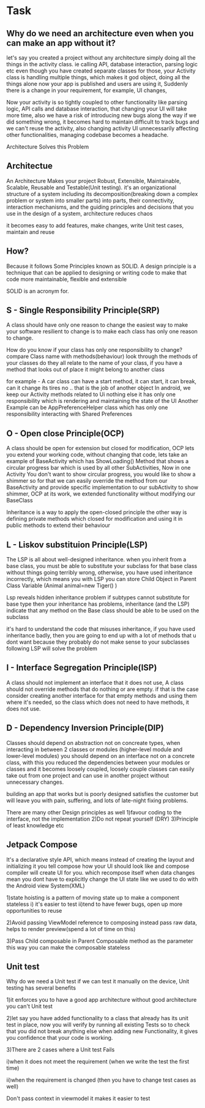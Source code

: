 
# Task


## Why do we need an architecture even when you can make an app without it?
 
let's say you created a project without any architecture simply doing all the things in the activity class. ie calling API, database interaction, parsing logic etc 
even though you have created separate classes for those, your Activity class is handling multiple things, which makes it god object, doing all the things alone
now your app is published and users are using it, Suddenly there is a change in your requirement, for example, UI changes,
  
Now your activity is so tightly coupled to other functionality like parsing logic, API calls and database interaction, that changing your UI will take more time, also we have a 
risk of introducing new bugs along the way if we did something wrong, it becomes hard to maintain difficult to track bugs and we can't reuse the activity, also changing activity UI unnecessarily affecting other functionalities, managing codebase becomes a headache.

Architecture Solves this Problem
 

## Architectue

An Architecture Makes your project Robust, Extensible, Maintainable, Scalable, Reusable and Testable(Unit testing).
it's an organizational structure of a system including its decomposition(breaking down a complex problem or system into smaller parts) into parts, their connectivity, interaction mechanisms, and the guiding principles and decisions that you use in the design of a system, architecture reduces chaos


it becomes easy to 
add features,
make changes,
write Unit test cases,
maintain and reuse 

## How?

Because it follows Some Principles known as SOLID. 
A design principle is a technique that can be applied to designing or writing code to make that code more maintainable, flexible and extensible

SOLID is an acronym for.

## S - Single Responsibility Principle(SRP)
A class should have only one reason to change the easiest way to make your software resilient to change is to make each class has only one reason to change.
 
How do you know if your class has only one responsibility to change?
compare Class name with methods(behaviour) look through the methods of your classes do they all relate to the name of your class, if you have a method that looks out of place it might belong to another class

for example -
A car class can have a start method, it can start, it can break, can it change its tires no .. that is the job of another object
In android, we keep our Activity methods related to Ui nothing else it has only one responsibility which is rendering and maintaining the state of the UI 
Another Example can be AppPreferenceHelper class which has only one responsibility interacting with Shared Preferences

## O - Open close Principle(OCP)
A class should be open for extension but closed for modification, OCP lets you extend your working code, without changing that code, lets take an example of BaseActivity
which has ShowLoading() Method that shows a circular progress bar which is used by all other SubActivities, Now in one Activity You don't want to show circular progress, you would
like to show a shimmer so for that we can easily override the method from our BaseActivity and provide specific implementation to our subActivity to show shimmer, OCP at its work, we extended functionality without modifying our BaseClass 

Inheritance is a way to apply the open-closed principle the other way is defining private methods which closed for modification and using it in public methods to extend their behaviour 

## L - Liskov substituion Principle(LSP)
The LSP is all about well-designed inheritance. when you inherit from a base class, you must be able to substitute your subclass for that base class without things going terribly wrong, otherwise, you have used inheritance incorrectly, which means you with LSP you can store Child Object in Parent Class Variable (Animal animal=new Tiger() ) 

Lsp reveals hidden inheritance problem
if subtypes cannot substitute for base type then your inheritance has problems, inheritance (and the LSP) indicate that any method on the Base class should be able to be used on the subclass

it's hard to understand the code that misuses inheritance, if you have used inheritance badly, then you are going to end up with a lot of methods that u dont want because they probably do not make sense to your subclasses following LSP will solve the problem

## I - Interface Segregation Principle(ISP)
A class should not implement an interface that it does not use, A class should not override methods that do nothing or are empty. if that is the case consider creating another interface for that empty methods and using them where it's needed, so the class which does not need to have methods, it does not use.

## D - Dependency Inversion Principle(DIP)
Classes should depend on abstraction not on concreate types, when interacting in between 2 classes or modules (higher-level module and lower-level modules) you should depend on an interface not on a concrete class, with this you reduced the dependencies between your modules or classes and it becomes loosely coupled, loosely couple classes can easily take out from one project and can use in another project without unnecessary changes.

building an app that works but is poorly designed satisfies the customer but will leave you with pain, suffering, and lots of late-night fixing problems.

There are many other Design principles as well
1)favour coding to the interface, not the implementation
2)Do not repeat yourself (DRY)
3)Principle of least knowledge etc


## Jetpack Compose
It's a declarative style API, which means instead of creating the layout and initializing it you tell compose how your UI should look like and compose compiler will create UI for you.
which recompose itself when data changes mean you dont have to explicitly change the UI state like we used to do with the Android view System(XML)

1)state hoisting is a pattern of moving state up to make a component stateless 
i) it's easier to test 
ii)tend to have fewer bugs, open up more opportunities to reuse 

2)Avoid passing ViewModel reference to composing instead pass raw data, helps to render preview(spend a lot of time on this)

3)Pass Child composable in Parent Composable method as the parameter this way you can make the composable stateless

## Unit test
Why do we need a Unit test if we can test it manually on the device, Unit testing has several benefits

1)it enforces you to have a good app architecture without good architecture you can't Unit test

2)let say you have added functionality to a class that already has its unit test in place, now you will verify by running all existing Tests so to check that you did not break anything else when adding new Functionality, it gives you confidence that your code is working.

3)There are  2 cases where a Unit test Fails

i)when it does not meet the requirement (when we write the test the first time)

ii)when the requirement is changed (then you have to change test cases as well)

Don't pass context in viewmodel it makes it easier to test